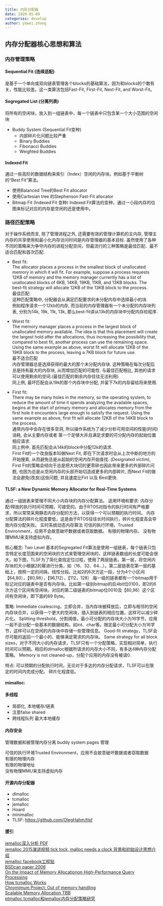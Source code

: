 ```yaml
---
title: 内存分配器
date: 2020-05-09
categories: develop 
author: yawei.zhang 
---
```


## 内存分配器核心思想和算法

### 内存管理策略   

#### Sequential Fit  (连续适配)
 是基于一个单向或双向链表管理各个blocks的基础算法，因为和blocks的个数有关，性能比较差。这一类算法包括Fast-Fit, First-Fit, Next-Fit, and Worst-Fit。  



#### Segregated List (分离列表) 
 将所有的空闲块，放入到一组链表中，每一个链表中只包含某一个大小范围的空闲块  

* Buddy System (Sequential Fit变种)  
  * 内部碎片化问题比较严重   
  * Binary Buddies  
  * Fibonacci Buddies  
  * Weighted Buddies   
  
#### Indexed  Fit  
 通过一些高阶的数据结构来索引（Index）空闲的内存块。例如基于平衡树的“Best Fit”算法。
* 使用Balanced Tree的Best Fit allocator
* 使用Cartesian tree 的Stephenson Fast-Fit allocator
* Bitmap Fit (Indexed Fit 变种)
  Indexed Fit算法的变种，通过一小段内存的位图来标记对应的内存是空闲的还是使用中。  
  
### 路径匹配策略  
对于操作系统而言, 除了管理进程之外, 还需要有效的管理计算机的主内存, 管理主内存的共享使用和最小化内存访问时间是内存管理器的基本目标. 虽然使用了各种不同的策略来为争夺内存的进程分配空间，但最流行的三种策略是最佳匹配、最不适合匹配和首次匹配.    

* Best fit:   
  The allocator places a process in the smallest block of unallocated memory in which it will fit. For example, suppose a process requests 12KB of memory and the memory manager currently has a list of unallocated blocks of 6KB, 14KB, 19KB, 11KB, and 13KB blocks. The best-fit strategy will allocate 12KB of the 13KB block to the process.   
  最佳匹配:  
  这种匹配策略中, 分配器会从满足匹配要求的未分配内存中选择最小的块.  
  例如程序请求一个12kb的内存, 而当前的内存管理器有一个未分配的内存块列表, 分别为14k, 19k, 11k, 13k, 那么best-fit讲从13k的内存块中分配内存给程序.  


* Worst fit:  
  The memory manager places a process in the largest block of unallocated memory available. The idea is that this placement will create the largest hold after the allocations, thus increasing the possibility that, compared to best fit, another process can use the remaining space. Using the same example as above, worst fit will allocate 12KB of the 19KB block to the process, leaving a 7KB block for future use.  
  最不适合匹配  
  内存管理器总是选择获得的最大的那个未分配内存块. 
  这种策略在每次分配后总是持有最大的内存块, 从而增加匹配的可能性. 与最佳匹配相比, 其他的请求可以使用剩余的空间.(最佳匹配的剩余内存往往无法利用)  
  同上例, 最坏匹配会从19k的那个内存块中分配, 并留下7k的内存留给将来使用.  

* First fit:  
  There may be many holes in the memory, so the operating system, to reduce the amount of time it spends analyzing the available spaces, begins at the start of primary memory and allocates memory from the first hole it encounters large enough to satisfy the request. Using the same example as above, first fit will allocate 12KB of the 14KB block to the process.  
  通常内存中会存在很多空洞, 所以操作系统为了减少分析可用空间的性能(时间)消耗, 会从主要内存或者 第一个足够大并且满足求要的可分配内存的起始位置相应请求.   
  同上例中, 首先匹配会从14k的block中分配12k的请求.   
  First Fit的一个改良版本叫做Next Fit, 即在下次请求时会从上次中断的地方的开始搜索, 从而避免总是从起始的空闲内存开始查找. (Designated victim), First Fit的策略会倾向于总是把大块切的更零碎也因此带来更多的外部碎片问题, 也因为总是从空闲内存的头部开始切造成更多的内部碎片,  而Next Fit的做法会避免(改良)这些问题, 并且速度比Firt 以及 Best更快.  



#### TLSF: a New Dynamic Memory Allocator for Real-Time Systems   
通过一组链表来管理不同大小内存块的内存分配算法。
适用环境和要求:
内存分配/释放的执行时间可预期，可接受的。由于RTOS对指令的执行时间有严格要求，所以常常采用静态内存分配的方法，以获得一个可以预期的执行时间。
内存分配算法的碎片化程度要低，这是由于RTOS往往长时间执行，碎片化程度高会导致内存分配失败。
实时系统动态内存算法
可信的执行环境，Trusted Environment，应用不会故意破坏数据或者窃取数据。
有限的物理内存。
没有物理MMU来支持虚拟内存。

核心概念: Two Level
基本的Segregated Fit算法是使用一组链表，每个链表只包含特定长度范围来的空闲块的方式来管理空闲块的，这样链表数组的长度可能会很大。如下图，TLSF为了简化查找定位过程，使用了两层链表。第一层，将空闲内存块的大小根据2的幂进行分类，如（16、32、64...）。第二层链表在第一层的基础上，按照一定的间隔，线性分段。比如2的6次方这一段，分为4个小区间【64,80），【80,96），【96,112），【112，128）.每一级的链表都有一个bitmap用于标记对应的链表中是否有内存块。比如第一级别bitmap的后4bit位0100，即2的6次方这个区间有空闲块。对应的第二级链表的bitmap位0010及【80,96）这个区间有空闲块，即下面的89 Byte。



策略: 
Immediate coalescing，立即合并，当内存块被释放后，立即与相邻的空闲内存块合并，以获得一个更大的空闲块，插入到链表的相应位置。这样可以减少碎片化。
Splitting threshold，分割阈值，最小可分配的内存块大小为16字节，应用一般不会分配一些基本的数据结构，如int、char等。限定最小可分配大小为16字节，这样可以在空闲的内存块中存储一些管理信息。
Good-fit strategy，TLSF会尽可能的返回一个最小的、能够满足需求的内存块。
Same strategy for all block sizes，对于不同大小的内存请求，TLSF只有一个分配策略，实现相对简单，执行时间可以预期。相应的dlmalloc根据所请求的内存大小不同，有多达4种内存分配策略。
Memory is not cleaned-up，分配个应用的内存没有被请0.

特点:
可以预期的分配执行时间，无论对于多达的内存分配请求，TLSF可以在限定的时间内完成分配。
碎片化程度低。


#### mimalloc:


#### 多线程

* 局部化, 本地缓存/链表  
* 注意false shared  
* 跨线程队列 最大本地缓存 

#### 内存安全   
管理数据和被管理内存分离
buddy system
pages 管理  

可信的执行环境Trusted Environment，应用不会故意破坏数据或者窃取数据  
有限的物理内存  
有限的物理地址  
没有物理MMU来支持虚拟内存

#### 开源内存分配器  
* dlmalloc 
* tcmalloc  
* jemalloc  
* Hoard
* minimalloc
* TLSF: https://github.com/OlegHahm/tlsf    

#### 援引
[jemalloc深入分析 PDF](https://github.com/everschen/tools/blob/master/DOC/Jemalloc.pdf)  
[jemalloc 2015演讲视频 tick tock, malloc needs a clock 背景和初始设计思想介绍](http://applicative.acm.org/2015/applicative.acm.org/speaker-JasonEvans.html)   
[jemalloc facebook工程贴](https://www.facebook.com/notes/facebook-engineering/scalable-memory-allocation-using-jemalloc/480222803919)   
[BSDcan paper 2006](http://people.freebsd.org/~jasone/jemalloc/bsdcan2006/jemalloc.pdf)   
[On the Impact of Memory Allocationon High-Performance Query Processing](https://dl.acm.org/doi/abs/10.1145/3329785.3329918)   
[How tcmalloc Works](https://www.jamesgolick.com/2013/5/19/how-tcmalloc-works.html)   
[Chromimum Project: Out of memory handling](https://www.chromium.org/chromium-os/chromiumos-design-docs/out-of-memory-handling)  
[Scalable Memory Allocation TBB](https://rd.springer.com/content/pdf/10.1007%2F978-1-4842-4398-5_7.pdf)  
[ptmalloc,tcmalloc和jemalloc内存分配策略研究](https://cloud.tencent.com/developer/article/1173720)   

